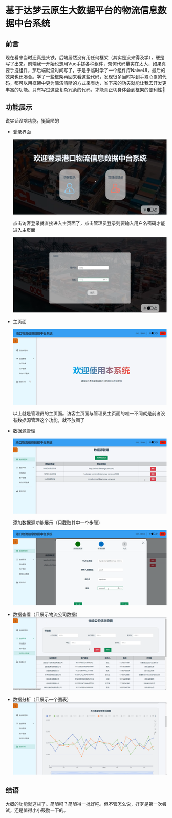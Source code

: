 # 基于达梦云原生大数据平台的物流信息数据中台系统

## 前言

现在看来当时还真是头铁，后端居然没有用任何框架（其实是没来得及学），硬是写了出来。前端我一开始也想用Vue手搓各种组件，奈何代码量实在太大，如果真要手搓组件，那后端就没时间写了，于是乎临时学了一个组件库NaiveUI，最后的效果也还凑合。学了一些框架再回来看这些代码，发现很多当时写到手累心累的代码，都可以用框架中更为简洁清晰的方式来表达，省下来的功夫就能让我去开发更丰富的功能。只有写过这些复杂冗余的代码，才能真正切身体会到框架的便利性🥹

## 功能展示

说实话没啥功能，挺简陋的

- 登录界面

  ![001](readmeImgs\001.png)

  点击访客登录就直接进入主页面了，点击管理员登录则要输入用户名密码才能进入主页面

  ![002](readmeImgs/002.png)

- 主页面

  ![003](readmeImgs/003.png)

  以上就是管理员的主页面。访客主页面与管理员主页面的唯一不同就是前者没有数据源管理这个功能，就不放图了

- 数据源管理

  ![004](readmeImgs/004.png)

  添加数据源功能展示（只截取其中一个步骤）

  ![005](readmeImgs/005.png)

- 数据查看（只展示物流公司数据）
  ![006](readmeImgs/006.png)

- 数据分析（只展示一个图表）
  ![007](readmeImgs/007.png)

## 结语

大概的功能就这些了。简陋吗？简陋得一批好吧。但不管怎么说，好歹是第一次尝试，还是值得小小鼓励一下的。